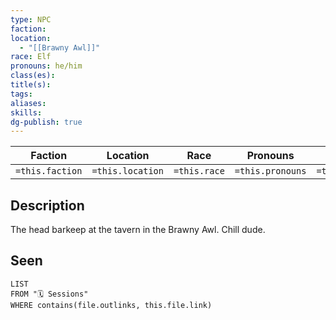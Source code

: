 ```yaml
---
type: NPC
faction: 
location:
  - "[[Brawny Awl]]"
race: Elf
pronouns: he/him
class(es): 
title(s): 
tags: 
aliases: 
skills: 
dg-publish: true
---
```


| Faction         | Location         | Race         | Pronouns         | Class(es)            | Title               |
| --------------- | ---------------- | ------------ | ---------------- | -------------------- | ------------------- |
| `=this.faction` | `=this.location` | `=this.race` | `=this.pronouns` | `=this["class(es)"]` | `=this["title(s)"]` |
## Description
The head barkeep at the tavern in the Brawny Awl. Chill dude.
## Seen
```dataview
LIST
FROM "🗓️ Sessions"
WHERE contains(file.outlinks, this.file.link)
```
